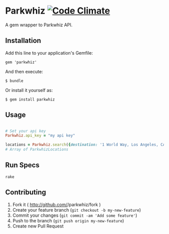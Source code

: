 # Parkwhiz [![Code Climate](https://codeclimate.com/github/austinrfnd/parkwhiz.png)](https://codeclimate.com/github/austinrfnd/parkwhiz)

A gem wrapper to Parkwhiz API.

## Installation

Add this line to your application's Gemfile:

    gem 'parkwhiz'

And then execute:

    $ bundle

Or install it yourself as:

    $ gem install parkwhiz

## Usage

```ruby

# Set your api key
Parkwhiz.api_key = "my api key"

locations = Parkwhiz.search({destination: '1 World Way, Los Angeles, CA 90045'})
# Array of ParkwhizLocations
```
## Run Specs

```
rake
```

## Contributing

1. Fork it ( http://github.com/<my-github-username>/parkwhiz/fork )
2. Create your feature branch (`git checkout -b my-new-feature`)
3. Commit your changes (`git commit -am 'Add some feature'`)
4. Push to the branch (`git push origin my-new-feature`)
5. Create new Pull Request

